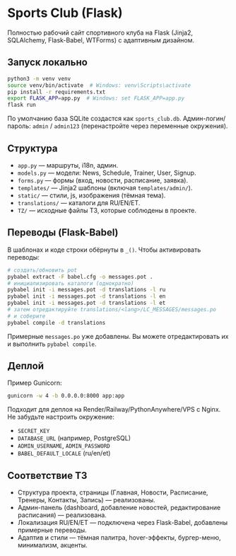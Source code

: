# Sports Club (Flask)

Полностью рабочий сайт спортивного клуба на Flask (Jinja2, SQLAlchemy, Flask-Babel, WTForms) с адаптивным дизайном.

## Запуск локально

```bash
python3 -m venv venv
source venv/bin/activate  # Windows: venv\Scripts\activate
pip install -r requirements.txt
export FLASK_APP=app.py  # Windows: set FLASK_APP=app.py
flask run
```

По умолчанию база SQLite создастся как `sports_club.db`. Админ-логин/пароль: `admin` / `admin123` (перенастройте через переменные окружения).

## Структура
- `app.py` — маршруты, i18n, админ.
- `models.py` — модели: News, Schedule, Trainer, User, Signup.
- `forms.py` — формы (вход, новости, расписание, заявка).
- `templates/` — Jinja2 шаблоны (включая `templates/admin/`).
- `static/` — стили, js, изображения (тёмная тема).
- `translations/` — каталоги для RU/EN/ET.
- `TZ/` — исходные файлы ТЗ, которые соблюдены в проекте.

## Переводы (Flask-Babel)

В шаблонах и коде строки обёрнуты в `_()`. Чтобы активировать переводы:

```bash
# создать/обновить pot
pybabel extract -F babel.cfg -o messages.pot .
# инициализировать каталоги (однократно)
pybabel init -i messages.pot -d translations -l ru
pybabel init -i messages.pot -d translations -l en
pybabel init -i messages.pot -d translations -l et
# затем отредактируйте translations/<lang>/LC_MESSAGES/messages.po
# и соберите
pybabel compile -d translations
```

Примерные `messages.po` уже добавлены. Вы можете отредактировать их и выполнить `pybabel compile`.

## Деплой

Пример Gunicorn:
```bash
gunicorn -w 4 -b 0.0.0.0:8000 app:app
```

Подходит для деплоя на Render/Railway/PythonAnywhere/VPS с Nginx. Не забудьте настроить окружение:
- `SECRET_KEY`
- `DATABASE_URL` (например, PostgreSQL)
- `ADMIN_USERNAME`, `ADMIN_PASSWORD`
- `BABEL_DEFAULT_LOCALE` (ru/en/et)

## Соответствие ТЗ
- Структура проекта, страницы (Главная, Новости, Расписание, Тренеры, Контакты, Запись) — реализованы.
- Админ-панель (dashboard, добавление новостей, редактирование расписания) — реализована.
- Локализация RU/EN/ET — подключена через Flask-Babel, добавлены примерные переводы.
- Адаптив и стили — тёмная палитра, hover-эффекты, бургер-меню, минимализм, акценты.
